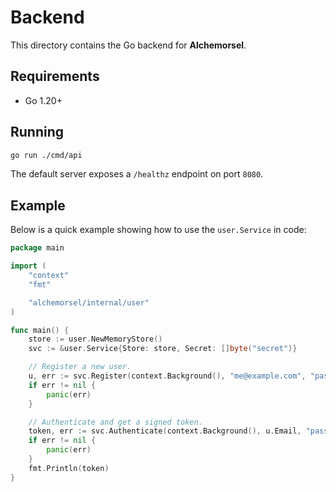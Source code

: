 # Backend

This directory contains the Go backend for **Alchemorsel**.

## Requirements
- Go 1.20+

## Running

```bash
go run ./cmd/api
```

The default server exposes a `/healthz` endpoint on port `8080`.

## Example

Below is a quick example showing how to use the `user.Service` in code:

```go
package main

import (
    "context"
    "fmt"

    "alchemorsel/internal/user"
)

func main() {
    store := user.NewMemoryStore()
    svc := &user.Service{Store: store, Secret: []byte("secret")}

    // Register a new user.
    u, err := svc.Register(context.Background(), "me@example.com", "pass")
    if err != nil {
        panic(err)
    }

    // Authenticate and get a signed token.
    token, err := svc.Authenticate(context.Background(), u.Email, "pass")
    if err != nil {
        panic(err)
    }
    fmt.Println(token)
}
```
